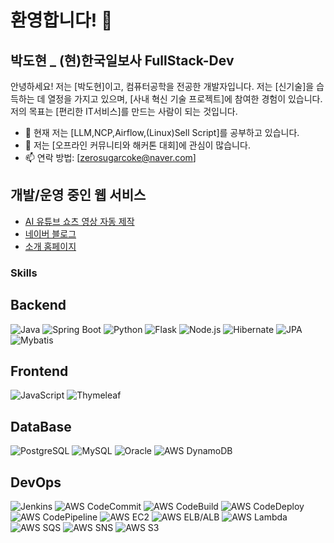 # 환영합니다! 👋

## 박도현 _ (현)한국일보사 FullStack-Dev

안녕하세요! 저는 [박도현]이고, 컴퓨터공학을 전공한 개발자입니다. 저는 [신기술]을 습득하는 데 열정을 가지고 있으며, [사내 혁신 기술 프로젝트]에 참여한 경험이 있습니다. 저의 목표는 [편리한 IT서비스]를 만드는 사람이 되는 것입니다.

- 🌱 현재 저는 [LLM,NCP,Airflow,(Linux)Sell Script]를 공부하고 있습니다.
- 👯 저는 [오프라인 커뮤니티와 해커톤 대회]에 관심이 많습니다.
- 📫 연락 방법: [zerosugarcoke@naver.com]

## 개발/운영 중인 웹 서비스
- [AI 유튜브 쇼츠 영상 자동 제작](https://easybookreport.swygbro.com/#google_vignette)
- [네이버 블로그](https://blog.naver.com/zerosugarcoke)
- [소개 홈페이지](https://dhparkland.site)
  
### Skills

## Backend

![Java](https://img.shields.io/badge/-Java-007396?style=flat-square&logo=java&logoColor=white)
![Spring Boot](https://img.shields.io/badge/-SpringBoot-6DB33F?style=flat-square&logo=springboot&logoColor=white)
![Python](https://img.shields.io/badge/-Python-3776AB?style=flat-square&logo=python&logoColor=white)
![Flask](https://img.shields.io/badge/-Flask-000000?style=flat-square&logo=flask&logoColor=white)
![Node.js](https://img.shields.io/badge/-Node.js-339933?style=flat-square&logo=node.js&logoColor=white)
![Hibernate](https://img.shields.io/badge/-Hibernate-59666C?style=flat-square&logo=hibernate&logoColor=white)
![JPA](https://img.shields.io/badge/-JPA-007396?style=flat-square&logo=java&logoColor=white)
![Mybatis](https://img.shields.io/badge/-Mybatis-FA7343?style=flat-square&logo=mybatis&logoColor=white)

## Frontend

![JavaScript](https://img.shields.io/badge/-JavaScript-F7DF1E?style=flat-square&logo=javascript&logoColor=black)
![Thymeleaf](https://img.shields.io/badge/-Thymeleaf-005F0F?style=flat-square&logo=thymeleaf&logoColor=white)

## DataBase

![PostgreSQL](https://img.shields.io/badge/-PostgreSQL-4169E1?style=flat-square&logo=postgresql&logoColor=white)
![MySQL](https://img.shields.io/badge/-MySQL-4479A1?style=flat-square&logo=mysql&logoColor=white)
![Oracle](https://img.shields.io/badge/-Oracle-F80000?style=flat-square&logo=oracle&logoColor=white)
![AWS DynamoDB](https://img.shields.io/badge/-AWS%20DynamoDB-4053D6?style=flat-square&logo=amazon-dynamodb&logoColor=white)

## DevOps

![Jenkins](https://img.shields.io/badge/-Jenkins-D24939?style=flat-square&logo=jenkins&logoColor=white)
![AWS CodeCommit](https://img.shields.io/badge/-AWS%20CodeCommit-999999?style=flat-square&logo=aws-codecommit&logoColor=white)
![AWS CodeBuild](https://img.shields.io/badge/-AWS%20CodeBuild-FF9900?style=flat-square&logo=aws-codebuild&logoColor=white)
![AWS CodeDeploy](https://img.shields.io/badge/-AWS%20CodeDeploy-FF9900?style=flat-square&logo=aws-codedeploy&logoColor=white)
![AWS CodePipeline](https://img.shields.io/badge/-AWS%20CodePipeline-FF9900?style=flat-square&logo=aws-codepipeline&logoColor=white)
![AWS EC2](https://img.shields.io/badge/-AWS%20EC2-FF9900?style=flat-square&logo=amazon-ec2&logoColor=white)
![AWS ELB/ALB](https://img.shields.io/badge/-AWS%20ELB/ALB-FF9900?style=flat-square&logo=amazon-aws&logoColor=white)
![AWS Lambda](https://img.shields.io/badge/-AWS%20Lambda-FF9900?style=flat-square&logo=amazon-lambda&logoColor=white)
![AWS SQS](https://img.shields.io/badge/-AWS%20SQS-FF9900?style=flat-square&logo=amazon-sqs&logoColor=white)
![AWS SNS](https://img.shields.io/badge/-AWS%20SNS-FF9900?style=flat-square&logo=amazon-sns&logoColor=white)
![AWS S3](https://img.shields.io/badge/-AWS%20S3-569A31?style=flat-square&logo=amazon-s3&logoColor=white)
